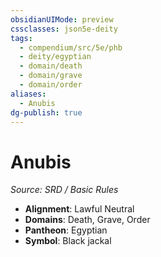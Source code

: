```yaml
---
obsidianUIMode: preview
cssclasses: json5e-deity
tags:
  - compendium/src/5e/phb
  - deity/egyptian
  - domain/death
  - domain/grave
  - domain/order
aliases:
  - Anubis
dg-publish: true
---
```

# Anubis
*Source: SRD / Basic Rules* 

- **Alignment**: Lawful Neutral
- **Domains**: Death, Grave, Order
- **Pantheon**: Egyptian
- **Symbol**: Black jackal